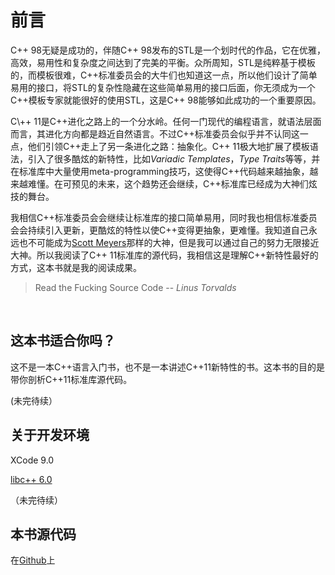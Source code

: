 # 前言

C++ 98无疑是成功的，伴随C++ 98发布的STL是一个划时代的作品，它在优雅，高效，易用性和复杂度之间达到了完美的平衡。众所周知，STL是纯粹基于模板的，而模板很难，C++标准委员会的大牛们也知道这一点，所以他们设计了简单易用的接口，将STL的复杂性隐藏在这些简单易用的接口后面，你无须成为一个C++模板专家就能很好的使用STL，这是C++ 98能够如此成功的一个重要原因。

C\\++ 11是C++进化之路上的一个分水岭。任何一门现代的编程语言，就语法层面而言，其进化方向都是趋近自然语言。不过C++标准委员会似乎并不认同这一点，他们引领C++走上了另一条进化之路：抽象化。C++ 11极大地扩展了模板语法，引入了很多酷炫的新特性，比如*Variadic Templates*，*Type Traits*等等，并在标准库中大量使用meta-programming技巧，这使得C++代码越来越抽象，越来越难懂。在可预见的未来，这个趋势还会继续，C++标准库已经成为大神们炫技的舞台。

我相信C++标准委员会会继续让标准库的接口简单易用，同时我也相信标准委员会会持续引入更新，更酷炫的特性以使C++变得更抽象，更难懂。我知道自己永远也不可能成为[Scott Meyers](http://www.aristeia.com)那样的大神，但是我可以通过自己的努力无限接近大神。所以我阅读了C++ 11标准库的源代码，我相信这是理解C++新特性最好的方式，这本书就是我的阅读成果。

> Read the Fucking Source Code 
  -- *Linus Torvalds*

<br/>

## 这本书适合你吗？

这不是一本C++语言入门书，也不是一本讲述C++11新特性的书。这本书的目的是带你剖析C++11标准库源代码。

(未完待续）

## 关于开发环境

XCode 9.0

[libc++ 6.0](http://libcxx.llvm.org)

（未完待续）

## 本书源代码

在[Github](https://github.com/zyuchuan/unique_cpp)上


